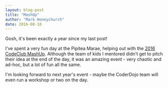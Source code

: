 ```yaml
---
layout: blog-post
title: "MashUp"
author: "Mark Honeychurch"
date: 2016-08-18
---
```


Gosh, it's been exactly a year since my last post!

I've spent a very fun day at the Pipitea Marae, helping out with the [2016 CodeClub MashUp](https://mashup.codeclub.nz/). Although the team of kids I mentored didn't get to pitch their idea at the end of the day, it was an amazing event - very chaotic and ad-hoc, but a lot of fun all the same.

I'm looking forward to next year's event - maybe the CoderDojo team will even run a workshop or two on the day.
